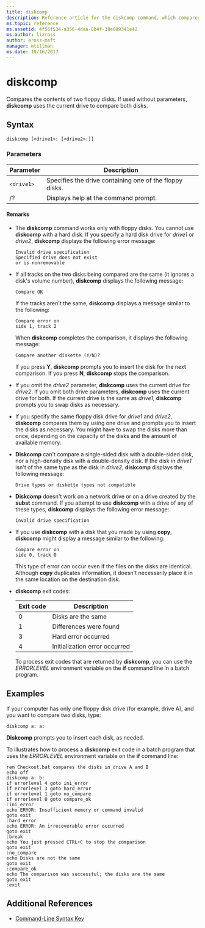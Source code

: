 ```yaml
---
title: diskcomp
description: Reference article for the diskcomp command, which compares the contents of two floppy disks.
ms.topic: reference
ms.assetid: 4f56f534-a356-4daa-8b4f-38e089341e42
ms.author: lizross
author: eross-msft
manager: mtillman
ms.date: 10/16/2017
---
```


# diskcomp

Compares the contents of two floppy disks. If used without parameters, **diskcomp** uses the current drive to compare both disks.

## Syntax

```
diskcomp [<drive1>: [<drive2>:]]
```

### Parameters

| Parameter | Description |
| --------- | ----------- |
| `<drive1>` | Specifies the drive containing one of the floppy disks. |
| /? | Displays help at the command prompt. |

#### Remarks

- The **diskcomp** command works only with floppy disks. You cannot use **diskcomp** with a hard disk. If you specify a hard disk drive for *drive1* or *drive2*, **diskcomp** displays the following error message:

  ```
  Invalid drive specification
  Specified drive does not exist
  or is nonremovable
  ```

- If all tracks on the two disks being compared are the same (it ignores a disk's volume number), **diskcomp** displays the following message:

  ```
  Compare OK
  ```

  If the tracks aren't the same, **diskcomp** displays a message similar to the following:

  ```
  Compare error on
  side 1, track 2
  ```

  When **diskcomp** completes the comparison, it displays the following message:

  ```
  Compare another diskette (Y/N)?
  ```

  If you press **Y**, **diskcomp** prompts you to insert the disk for the next comparison. If you press **N**, **diskcomp** stops the comparison.

- If you omit the *drive2* parameter, **diskcomp** uses the current drive for *drive2*. If you omit both drive parameters, **diskcomp** uses the current drive for both. If the current drive is the same as *drive1*, **diskcomp** prompts you to swap disks as necessary.

- If you specify the same floppy disk drive for *drive1* and *drive2*, **diskcomp** compares them by using one drive and prompts you to insert the disks as necessary. You might have to swap the disks more than once, depending on the capacity of the disks and the amount of available memory.

- **Diskcomp** can't compare a single-sided disk with a double-sided disk, nor a high-density disk with a double-density disk. If the disk in *drive1* isn't of the same type as the disk in *drive2*, **diskcomp** displays the following message:

  ```
  Drive types or diskette types not compatible
  ```

- **Diskcomp** doesn't work on a network drive or on a drive created by the **subst** command. If you attempt to use **diskcomp** with a drive of any of these types, **diskcomp** displays the following error message:

  ```
  Invalid drive specification
  ```

- If you use **diskcomp** with a disk that you made by using **copy**, **diskcomp** might display a message similar to the following:

  ```
  Compare error on
  side 0, track 0
  ```

  This type of error can occur even if the files on the disks are identical. Although **copy** duplicates information, it doesn't necessarily place it in the same location on the destination disk.

- **diskcomp** exit codes:

  | Exit code | Description |
  | --------- | ----------- |
  | 0 | Disks are the same |
  | 1 | Differences were found |
  | 3 | Hard error occurred |
  | 4 | Initialization error occurred |

  To process exit codes that are returned by **diskcomp**, you can use the *ERRORLEVEL* environment variable on the **if** command line in a batch program.

## Examples

If your computer has only one floppy disk drive (for example, drive A), and you want to compare two disks, type:

```
diskcomp a: a:
```

**Diskcomp** prompts you to insert each disk, as needed.

To illustrates how to process a **diskcomp** exit code in a batch program that uses the *ERRORLEVEL* environment variable on the **if** command line:

```
rem Checkout.bat compares the disks in drive A and B
echo off
diskcomp a: b:
if errorlevel 4 goto ini_error
if errorlevel 3 goto hard_error
if errorlevel 1 goto no_compare
if errorlevel 0 goto compare_ok
:ini_error
echo ERROR: Insufficient memory or command invalid
goto exit
:hard_error
echo ERROR: An irrecoverable error occurred
goto exit
:break
echo You just pressed CTRL+C to stop the comparison
goto exit
:no_compare
echo Disks are not the same
goto exit
:compare_ok
echo The comparison was successful; the disks are the same
goto exit
:exit
```

## Additional References

- [Command-Line Syntax Key](command-line-syntax-key.md)
